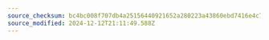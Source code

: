 ```yaml
---
source_checksum: bc4bc008f707db4a25156440921652a280223a43860ebd7416e4c7d898847636
source_modified: 2024-12-12T21:11:49.588Z
---
```


